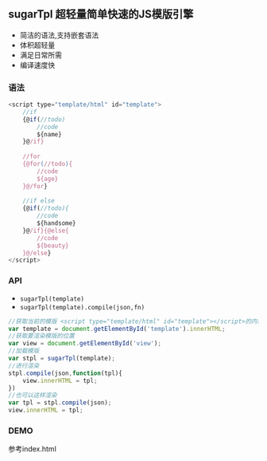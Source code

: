 ## sugarTpl 超轻量简单快速的JS模版引擎

+ 简洁的语法,支持嵌套语法
+ 体积超轻量
+ 满足日常所需
+ 编译速度快

### 语法

```javascript
<script type="template/html" id="template">
	//if
	{@if(//todo)
		//code
		${name}
	}@/if}
	
	//for
	{@for(//todo){
		//code
		${age}
	}@/for}
	
	//if else
	{@if(//todo){
		//code
		${handsome}
	}@/if}{@else{
		//code
		${beauty}
	}@/else}
</script>
```

### API
* `sugarTpl(template)`
* `sugarTpl(template).compile(json,fn)`

```javascript
//获取当前的模版 <script type="template/html" id="template"></script>的内容
var template = document.getElementById('template').innerHTML;
//获取要渲染模版的位置
var view = document.getElementById('view');
//加载模版
var stpl = sugarTpl(template);
//进行渲染
stpl.compile(json,function(tpl){
	view.innerHTML = tpl;
})
//也可以这样渲染
var tpl = stpl.compile(json);
view.innerHTML = tpl;
```
### DEMO
参考index.html
